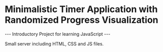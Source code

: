 # Minimalistic Timer Application with Randomized Progress Visualization

--- Introductory Project for learning JavaScript ---

Small server including HTML, CSS and JS files.